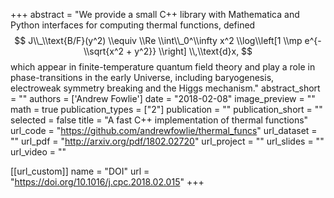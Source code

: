 +++
abstract = "We provide a small C++ library with Mathematica and Python interfaces for computing thermal functions, defined $$ J\\_\\text{B/F}(y^2) \\equiv \\Re \\int\\_0^\\infty x^2 \\log\\left[1 \\mp e^{-\\sqrt{x^2 + y^2}} \\right] \\,\\text{d}x, $$ which appear in finite-temperature quantum field theory and play a role in phase-transitions in the early Universe, including baryogenesis, electroweak symmetry breaking and the Higgs mechanism."
abstract_short = ""
authors = ['Andrew Fowlie']
date = "2018-02-08"
image_preview = ""
math = true
publication_types = ["2"]
publication = ""
publication_short = ""
selected = false
title = "A fast C++ implementation of thermal functions"
url_code = "https://github.com/andrewfowlie/thermal_funcs"
url_dataset = ""
url_pdf = "http://arxiv.org/pdf/1802.02720"
url_project = ""
url_slides = ""
url_video = ""

[[url_custom]]
name = "DOI"
url = "https://doi.org/10.1016/j.cpc.2018.02.015"
+++

